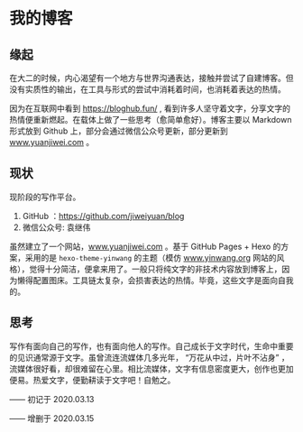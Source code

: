 # 我的博客

## 缘起

在大二的时候，内心渴望有一个地方与世界沟通表达，接触并尝试了自建博客。但没有实质性的输出，在工具与形式的尝试中消耗着时间，也消耗着表达的热情。

因为在互联网中看到 https://bloghub.fun/ , 看到许多人坚守着文字，分享文字的热情便重新燃起。在载体上做了一些思考（愈简单愈好）。博客主要以 Markdown 形式放到 Github 上，部分会通过微信公众号更新，部分更新到 www.yuanjiwei.com  。

## 现状

现阶段的写作平台。

1. GitHub ：https://github.com/jiweiyuan/blog
2. 微信公众号:  袁继伟

   

虽然建立了一个网站，www.yuanjiwei.com 。基于 GitHub Pages + Hexo 的方案，采用的是 `hexo-theme-yinwang` 的主题（模仿 www.yinwang.org 网站的风格），觉得十分简洁，便拿来用了。一般只将纯文字的非技术内容放到博客上，因为懒得配置图床。工具链太复杂，会损害表达的热情。毕竟，这些文字是面向自我的。

## 思考

写作有面向自己的写作，也有面向他人的写作。自己成长于文字时代，生命中重要的见识通常源于文字。虽曾流连流媒体几多光年， “万花从中过，片叶不沾身” ，流媒体很好看，却很难留在心里。相比流媒体，文字有信息密度更大，创作也更加便易。热爱文字，便勤耕读于文字吧！自勉之。



—— 初记于 2020.03.13

—— 增删于 2020.03.15